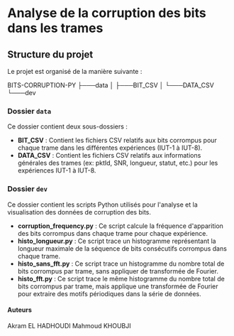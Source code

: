 # Analyse de la corruption des bits dans les trames


## Structure du projet

Le projet est organisé de la manière suivante :

BITS-CORRUPTION-PY
├───data
│   ├───BIT_CSV
│   └───DATA_CSV
└───dev

### Dossier `data`

Ce dossier contient deux sous-dossiers :

- **BIT_CSV** : Contient les fichiers CSV relatifs aux bits corrompus pour chaque trame dans les différentes expériences (IUT-1 à IUT-8).
- **DATA_CSV** : Contient les fichiers CSV relatifs aux informations générales des trames (ex: pktId, SNR, longueur, statut, etc.) pour les expériences IUT-1 à IUT-8.

### Dossier `dev`

Ce dossier contient les scripts Python utilisés pour l'analyse et la visualisation des données de corruption des bits.

- **corruption_frequency.py** : Ce script calcule la fréquence d'apparition des bits corrompus dans chaque trame pour chaque expérience.
- **histo_longueur.py** : Ce script trace un histogramme représentant la longueur maximale de la séquence de bits consécutifs corrompus dans chaque trame.
- **histo_sans_fft.py** : Ce script trace un histogramme du nombre total de bits corrompus par trame, sans appliquer de transformée de Fourier.
- **histo_fft.py** : Ce script trace le même histogramme du nombre total de bits corrompus par trame, mais applique une transformée de Fourier pour extraire des motifs périodiques dans la série de données.

#### Auteurs

Akram EL HADHOUDI
Mahmoud KHOUBJI

